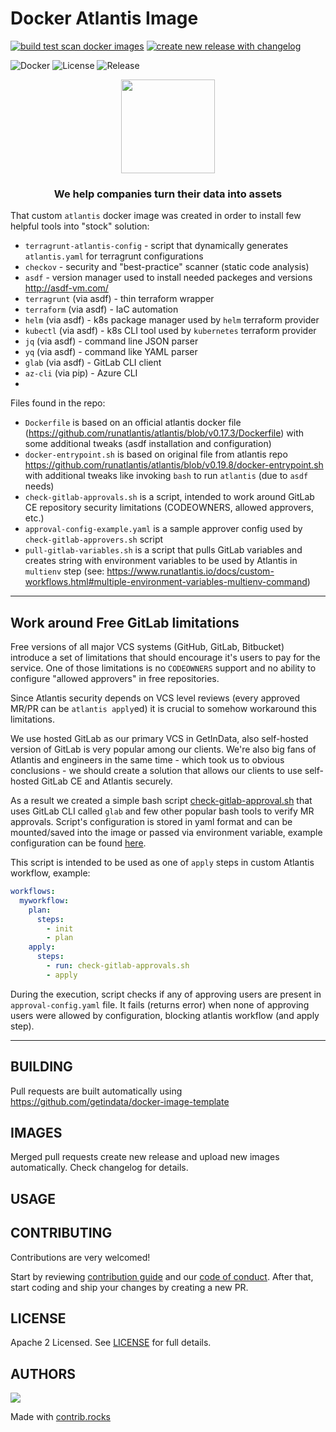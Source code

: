 # Docker Atlantis Image

<!--- Build Badges -->
[![build test scan docker images](https://github.com/getindata/docker-atlantis/actions/workflows/pr_opened.yml/badge.svg)](https://github.com/getindata/docker-atlantis/actions/workflows/pr_opened.yml)
[![create new release with changelog](https://github.com/getindata/docker-atlantis/actions/workflows/release.yml/badge.svg)](https://github.com/getindata/docker-atlantis/actions/workflows/release.yml)

<!--- Replace repository name -->
![Docker](https://badgen.net/badge/icon/docker?icon=docker&label)
![License](https://badgen.net/github/license/getindata/docker-atlantis/)
![Release](https://badgen.net/github/release/getindata/docker-atlantis/)


<p align="center">
  <img height="150" src="https://getindata.com/img/logo.svg">
  <h3 align="center">We help companies turn their data into assets</h3>
</p>

That custom `atlantis` docker image was created in order to install few helpful tools into "stock" solution:
- `terragrunt-atlantis-config` - script that dynamically generates `atlantis.yaml` for terragrunt configurations
- `checkov` - security and "best-practice" scanner (static code analysis)
- `asdf` - version manager used to install needed packeges and versions <http://asdf-vm.com/>
- `terragrunt` (via asdf) - thin terraform wrapper
- `terraform` (via asdf) - IaC automation
- `helm` (via asdf) - k8s package manager used by `helm` terraform provider
- `kubectl` (via asdf) - k8s CLI tool used by `kubernetes` terraform provider
- `jq` (via asdf) - command line JSON parser
- `yq` (via asdf) - command like YAML parser
- `glab` (via asdf) - GitLab CLI client
- `az-cli` (via pip) - Azure CLI
- 
Files found in the repo:
- `Dockerfile` is based on an official atlantis docker file (<https://github.com/runatlantis/atlantis/blob/v0.17.3/Dockerfile>) with some additional tweaks (asdf installation and configuration)
- `docker-entrypoint.sh` is based on original file from atlantis repo <https://github.com/runatlantis/atlantis/blob/v0.19.8/docker-entrypoint.sh> with additional tweaks like invoking `bash` to run `atlantis` (due to `asdf` needs)
- `check-gitlab-approvals.sh` is a script, intended to work around GitLab CE repository security limitations (CODEOWNERS, allowed approvers, etc.)
- `approval-config-example.yaml` is a sample approver config used by `check-gitlab-approvers.sh` script
- `pull-gitlab-variables.sh` is a script that pulls GitLab variables and creates string with environment variables to be used by Atlantis in `multienv` step (see: https://www.runatlantis.io/docs/custom-workflows.html#multiple-environment-variables-multienv-command)

---

## Work around Free GitLab limitations

Free versions of all major VCS systems (GitHub, GitLab, Bitbucket) introduce a set of limitations that should encourage it's users to pay for the service. One of those limitations is no `CODEOWNERS` support
and no ability to configure "allowed approvers" in free repositories.

Since Atlantis security depends on VCS level reviews (every approved MR/PR can be `atlantis apply`ed) it is crucial to somehow workaround this limitations.

We use hosted GitLab as our primary VCS in GetInData, also self-hosted version of GitLab is very popular among our clients. We're also big fans of Atlantis and engineers in the same time - which took us to obvious conclusions -
we should create a solution that allows our clients to use self-hosted GitLab CE and Atlantis securely.

As a result we created a simple bash script [check-gitlab-approval.sh](check-gitlab-approvals.sh) that uses GitLab CLI called `glab` and few other popular bash tools to verify MR approvals. Script's configuration is stored in
yaml format and can be mounted/saved into the image or passed via environment variable, example configuration can be found [here](approval-config-example.yaml).

This script is intended to be used as one of `apply` steps in custom Atlantis workflow, example:

```yaml
workflows:
  myworkflow:
    plan:
      steps:
        - init
        - plan
    apply:
      steps:
        - run: check-gitlab-approvals.sh
        - apply
```

During the execution, script checks if any of approving users are present in `approval-config.yaml` file. It fails (returns error) when none of approving users were allowed by configuration, blocking atlantis workflow (and apply step).

---

## BUILDING

Pull requests are built automatically using https://github.com/getindata/docker-image-template

## IMAGES

Merged pull requests create new release and upload new images automatically. Check changelog for details.

## USAGE

## CONTRIBUTING

Contributions are very welcomed!

Start by reviewing [contribution guide](CONTRIBUTING.md) and our [code of conduct](CODE_OF_CONDUCT.md). After that, start coding and ship your changes by creating a new PR.

## LICENSE

Apache 2 Licensed. See [LICENSE](LICENSE) for full details.

## AUTHORS

<!--- Replace repository name -->
<a href="https://github.com/getindata/docker-atlantis/graphs/contributors">
  <img src="https://contrib.rocks/image?repo=getindata/docker-atlantis" />
</a>

Made with [contrib.rocks](https://contrib.rocks)
